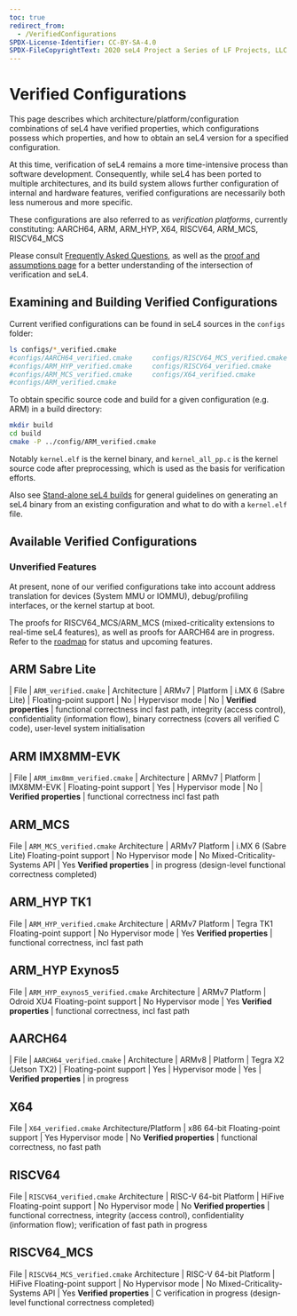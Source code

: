 ```yaml
---
toc: true
redirect_from:
  - /VerifiedConfigurations
SPDX-License-Identifier: CC-BY-SA-4.0
SPDX-FileCopyrightText: 2020 seL4 Project a Series of LF Projects, LLC.
---
```


# Verified Configurations

This page describes which architecture/platform/configuration
combinations of seL4 have verified properties, which configurations
possess which properties, and how to obtain an seL4 version for a
specified configuration.

At this time, verification of seL4 remains a more time-intensive process
than software development. Consequently, while seL4 has been ported to
multiple architectures, and its build system allows further
configuration of internal and hardware features, verified configurations
are necessarily both less numerous and more specific.

These configurations are also referred to as *verification platforms*,
currently constituting: AARCH64, ARM, ARM\_HYP, X64, RISCV64, ARM\_MCS, RISCV64\_MCS

Please consult [Frequently Asked
Questions](/FrequentlyAskedQuestions), as well as the [proof and
assumptions page](http://sel4.systems/Info/FAQ/proof.pml) for a better
understanding of the intersection of verification and seL4.

## Examining and Building Verified Configurations

Current verified configurations can be found in seL4 sources in the
`configs` folder:
```sh
ls configs/*_verified.cmake
#configs/AARCH64_verified.cmake     configs/RISCV64_MCS_verified.cmake
#configs/ARM_HYP_verified.cmake     configs/RISCV64_verified.cmake
#configs/ARM_MCS_verified.cmake     configs/X64_verified.cmake
#configs/ARM_verified.cmake
```

To obtain specific source code and build for a given configuration (e.g.
ARM) in a build directory:
```sh
mkdir build
cd build
cmake -P ../config/ARM_verified.cmake
```

Notably ``kernel.elf`` is the kernel binary, and ``kernel_all_pp.c`` is
the kernel source code after preprocessing, which is used as the basis
for verification efforts.

Also see [Stand-alone seL4 builds](/Developing/Building/seL4Standalone)
for general guidelines on generating an seL4 binary from an existing
configuration and what to do with a ``kernel.elf`` file.

## Available Verified Configurations

### Unverified Features

At present, none of our verified configurations take into account
address translation for devices (System MMU or IOMMU), debug/profiling
interfaces, or the kernel startup at boot.

The proofs for RISCV64\_MCS/ARM\_MCS (mixed-criticality extensions to real-time
seL4 features), as well as proofs for AARCH64 are in progress. Refer to the
[roadmap](/projects/roadmap.html) for status and upcoming features.

## ARM Sabre Lite

| File | `ARM_verified.cmake`
| Architecture | ARMv7
| Platform | i.MX 6 (Sabre Lite)
| Floating-point support | No
| Hypervisor mode | No
| **Verified properties** | functional correctness incl fast path, integrity (access control), confidentiality (information flow), binary correctness (covers all verified C code), user-level system initialisation

## ARM IMX8MM-EVK

| File | `ARM_imx8mm_verified.cmake`
| Architecture | ARMv7
| Platform | IMX8MM-EVK
| Floating-point support | Yes
| Hypervisor mode | No
| **Verified properties** | functional correctness incl fast path

## ARM_MCS

File | `ARM_MCS_verified.cmake`
Architecture | ARMv7
Platform | i.MX 6 (Sabre Lite)
Floating-point support | No
Hypervisor mode | No
Mixed-Criticality-Systems API | Yes
**Verified properties** | in progress (design-level functional correctness completed)

## ARM\_HYP TK1

File | `ARM_HYP_verified.cmake`
Architecture | ARMv7
Platform | Tegra TK1
Floating-point support | No
Hypervisor mode | Yes
**Verified properties** | functional correctness, incl fast path

## ARM\_HYP Exynos5

File | `ARM_HYP_exynos5_verified.cmake`
Architecture | ARMv7
Platform | Odroid XU4
Floating-point support | No
Hypervisor mode | Yes
**Verified properties** | functional correctness, incl fast path

## AARCH64

| File | `AARCH64_verified.cmake`
| Architecture | ARMv8
| Platform | Tegra X2 (Jetson TX2)
| Floating-point support | Yes
| Hypervisor mode | Yes
| **Verified properties** | in progress

## X64

File | `X64_verified.cmake`
Architecture/Platform | x86 64-bit
Floating-point support | Yes
Hypervisor mode | No
**Verified properties** | functional correctness, no fast path

## RISCV64

File | `RISCV64_verified.cmake`
Architecture | RISC-V 64-bit
Platform | HiFive
Floating-point support | No
Hypervisor mode | No
**Verified properties** | functional correctness, integrity (access control), confidentiality (information flow); verification of fast path in progress

## RISCV64_MCS

File | `RISCV64_MCS_verified.cmake`
Architecture | RISC-V 64-bit
Platform | HiFive
Floating-point support | No
Hypervisor mode | No
Mixed-Criticality-Systems API | Yes
**Verified properties** | C verification in progress (design-level functional correctness completed)

